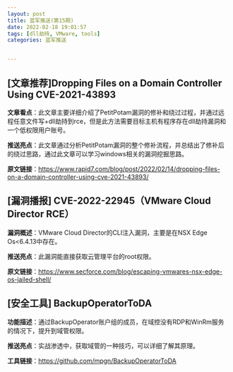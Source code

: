 ```yaml
---
layout: post
title: 蓝军推送(第15期)
date: 2022-02-18 19:01:57
tags: [dll劫持, VMware, tools]
categories: 蓝军推送


---
```


## [文章推荐]Dropping Files on a Domain Controller Using CVE-2021-43893

**文章看点**：此文章主要详细介绍了PetitPotam漏洞的修补和绕过过程，并通过远程任意文件写+dll劫持到rce，但是此方法需要目标主机有程序存在dll劫持漏洞和一个低权限用户账号。

**推送亮点**：此文章通过分析PetitPotam漏洞的整个修补流程，并总结出了修补后的绕过思路，通过此文章可以学习windows相关的漏洞挖掘思路。

**原文链接**：https://www.rapid7.com/blog/post/2022/02/14/dropping-files-on-a-domain-controller-using-cve-2021-43893/

## [漏洞播报] CVE-2022-22945（VMware Cloud Director RCE）

**漏洞概述**：VMware Cloud Director的CLI注入漏洞，主要是在NSX Edge Os<6.4.13中存在。

**推送亮点**：此漏洞能直接获取云管理平台的root权限。

**原文链接**：https://www.secforce.com/blog/escaping-vmwares-nsx-edge-os-jailed-shell/

## [安全工具] BackupOperatorToDA

**功能描述**：通过BackupOperator账户组的成员，在域控没有RDP和WinRm服务的情况下，提升到域管权限。

**推送亮点**：实战渗透中，获取域管的一种技巧，可以详细了解其原理。

**工具链接**：https://github.com/mpgn/BackupOperatorToDA

